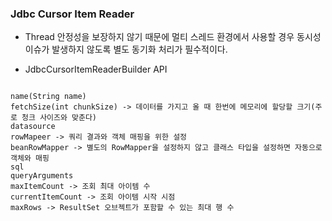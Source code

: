 
### Jdbc Cursor Item Reader

* Thread 안정성을 보장하지 않기 때문에 멀티 스레드 환경에서 사용할 경우 동시성 이슈가 발생하지 않도록 별도 동기화 처리가 필수적이다.


* JdbcCursorItemReaderBuilder API

```

name(String name)
fetchSize(int chunkSize) -> 데이터를 가지고 올 때 한번에 메모리에 할당할 크기(주로 청크 사이즈와 맞춘다)
datasource
rowMapeer -> 쿼리 결과와 객체 매핑을 위한 설정
beanRowMapper -> 별도의 RowMapper을 설정하지 않고 클래스 타입을 설정하면 자동으로 객체와 매핑
sql
queryArguments
maxItemCount -> 조회 최대 아이템 수
currentItemCount -> 조회 아이템 시작 시점
maxRows -> ResultSet 오브젝트가 포함할 수 있는 최대 행 수



```
